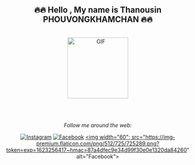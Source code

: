 <div align="center">
  
  ## 🔥🔥 Hello , My name is Thanousin PHOUVONGKHAMCHAN 🔥🔥 </h4>
  
  <br/>
  
  <img align="center" alt="GIF" height="160px" src="https://media.giphy.com/media/du3J3cXyzhj75IOgvA/giphy.gif" />
  
  <br/><br/>

<i>Follow me around the web:</i><br>

<a href="https://www.instagram.com/sin_pp555/" target="_blank"><img src="https://img.shields.io/badge/Instagram-%23E4405F.svg?&style=flat-square&logo=instagram&logoColor=white" alt="Instagram"></a>
<a href="https://www.facebook.com/thanusin.pouvongkhamchan/" target="_blank"><img src="https://img.shields.io/badge/Facebook-%231877F2.svg?&style=flat-square&logo=facebook&logoColor=white" alt="Facebook"></a>
<a href="https://www.facebook.com/thanusin.pouvongkhamchan/" target="_blank"><img width="60"; src="https://img-premium.flaticon.com/png/512/725/725289.png?token=exp=1623256417~hmac=87a4dfec9e34d99f30e0e1320da84260" alt="Facebook"></a>

</div>
